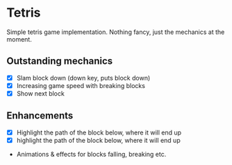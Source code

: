 # Tetris

Simple tetris game implementation. Nothing fancy, just the mechanics at the moment.

## Outstanding mechanics

- [x] Slam block down (down key, puts block down)
- [x] Increasing game speed with breaking blocks
- [x] Show next block

## Enhancements
	
- [x] Highlight the path of the block below, where it will end up
- [x] highlight the path of the block below, where it will end up
- Animations & effects for blocks falling, breaking etc.